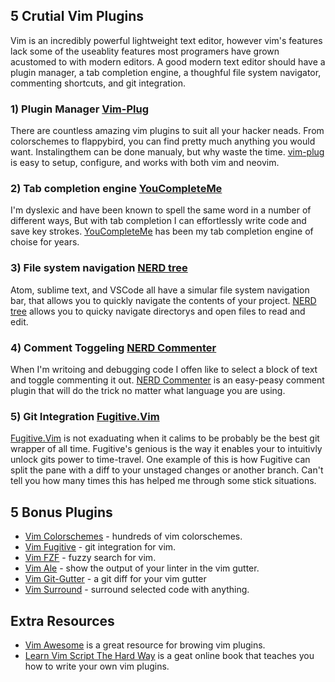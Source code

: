 ## 5 Crutial Vim Plugins
Vim is an incredibly powerful lightweight text editor, however vim's features lack some of the useablity features most programers have grown acustomed to with modern editors. A good modern text editor should have a plugin manager, a tab completion engine, a thoughful file system navigator, commenting shortcuts, and git integration.

### 1) Plugin Manager  [Vim-Plug](https://github.com/junegunn/vim-plug) 
There are countless amazing vim plugins to suit all your hacker neads. From colorschemes to flappybird, you can find pretty much anything you would want. Instalingthem can be done manualy, but why waste the time. [vim-plug](https://github.com/junegunn/vim-plug) is easy to setup, configure, and works with both vim and neovim. 

### 2) Tab completion engine  [YouCompleteMe](https://github.com/ycm-core/YouCompleteMe) 
I'm dyslexic and have been known to spell the same word in a number of different ways, But with tab completion I can effortlessly write code and save key strokes. [YouCompleteMe](https://github.com/ycm-core/YouCompleteMe) has been my tab completion engine of choise for years. 

### 3) File system navigation [NERD tree](https://github.com/scrooloose/nerdtree) 
Atom, sublime text, and VSCode all have a simular file system navigation bar, that allows you to quickly navigate the contents of your project. [NERD tree](https://github.com/scrooloose/nerdtree) allows you to quicky navigate directorys and open files to read and edit.  

### 4) Comment Toggeling [NERD Commenter](https://github.com/scrooloose/nerdcommenter) 
When I'm writoing and debugging code I offen like to select a block of text and toggle commenting it out. [NERD Commenter](https://github.com/scrooloose/nerdcommenter) is an easy-peasy comment plugin that will do the trick no matter what language you are using.

### 5) Git Integration  [Fugitive.Vim](https://github.com/tpope/vim-fugitive)
[Fugitive.Vim](https://github.com/tpope/vim-fugitive) is not exaduating when it calims to be probably be the best git wrapper of all time. Fugitive's genious is the way it enables your to intuitivly unlock gits power to time-travel. One example of this is how Fugitive can split the pane with a diff to your unstaged changes or another branch. Can't tell you how many times this has helped me through some stick situations.

## 5 Bonus Plugins 
* [Vim Colorschemes](https://github.com/flazz/vim-colorschemes) - hundreds of vim colorschemes.
* [Vim Fugitive](https://github.com/tpope/vim-fugitive) - git integration for vim.
* [Vim FZF](https://github.com/junegunn/fzf.vim) - fuzzy search for vim.
* [Vim Ale](https://github.com/dense-analysis/ale) - show the output of your linter in the vim gutter.
* [Vim Git-Gutter](https://github.com/airblade/vim-gitgutter) - a git diff for your vim gutter
* [Vim Surround](https://github.com/tpope/vim-surround) - surround selected code with anything.

## Extra Resources
* [Vim Awesome](https://vimawesome.com/) is a great resource for browing vim plugins.
* [Learn Vim Script The Hard Way](http://learnvimscriptthehardway.stevelosh.com/) is a geat online book that teaches you how to write your own vim plugins.
